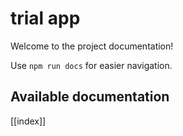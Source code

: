 # trial app

Welcome to the project documentation!

Use `npm run docs` for easier navigation.

## Available documentation

[[index]]
